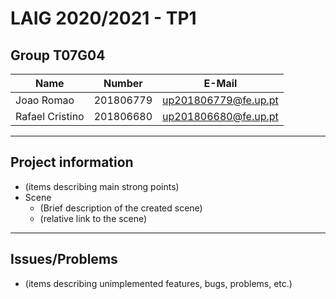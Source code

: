 # LAIG 2020/2021 - TP1

## Group T07G04

| Name             | Number    | E-Mail              |
| ---------------- | --------- | ------------------  |
| Joao Romao       | 201806779 | up201806779@fe.up.pt|
| Rafael Cristino  | 201806680 | up201806680@fe.up.pt|

----
## Project information

- (items describing main strong points)
- Scene
  - (Brief description of the created scene)
  - (relative link to the scene)
----
## Issues/Problems

- (items describing unimplemented features, bugs, problems, etc.)
